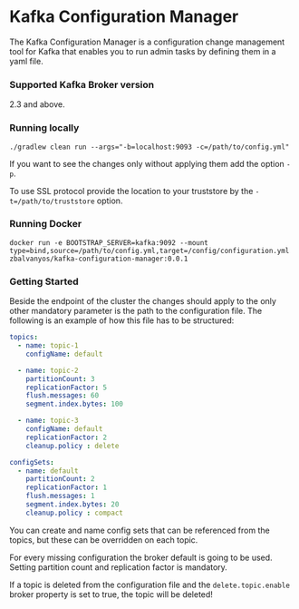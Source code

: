 # Kafka Configuration Manager

The Kafka Configuration Manager is a configuration change management tool for Kafka that enables you to run admin tasks by defining them in a yaml file. 

### Supported Kafka Broker version
2.3 and above.

### Running locally
`./gradlew clean run --args="-b=localhost:9093 -c=/path/to/config.yml"`

If you want to see the changes only without applying them add the option `-p`.

To use SSL protocol provide the location to your truststore by the `-t=/path/to/truststore` option.

### Running Docker 
`docker run -e BOOTSTRAP_SERVER=kafka:9092 --mount type=bind,source=/path/to/config.yml,target=/config/configuration.yml zbalvanyos/kafka-configuration-manager:0.0.1`

### Getting Started

Beside the endpoint of the cluster the changes should apply to the only other mandatory 
parameter is the path to the configuration file. The following is an example of how this file has to be structured:

```yaml
topics:
  - name: topic-1
    configName: default

  - name: topic-2
    partitionCount: 3
    replicationFactor: 5
    flush.messages: 60
    segment.index.bytes: 100

  - name: topic-3
    configName: default
    replicationFactor: 2
    cleanup.policy : delete

configSets:
  - name: default
    partitionCount: 2
    replicationFactor: 1
    flush.messages: 1
    segment.index.bytes: 20
    cleanup.policy : compact
```

You can create and name config sets that can be referenced from the topics, but these can be overridden on each topic. 

For every missing configuration the broker default is going to be used. Setting partition count and replication factor is mandatory. 

If a topic is deleted from the configuration file and the `delete.topic.enable` broker property is set to true, the topic will be deleted!
